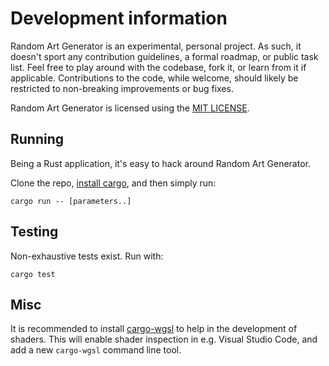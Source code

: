 # Development information

Random Art Generator is an experimental, personal project. As such, it doesn't sport any contribution guidelines, a formal roadmap, or public task list. Feel free to play around with the codebase, fork it, or learn from it if applicable. Contributions to the code, while welcome, should likely be restricted to non-breaking improvements or bug fixes.

Random Art Generator is licensed using the [MIT LICENSE](../LICENSE).

## Running

Being a Rust application, it's easy to hack around Random Art Generator.

Clone the repo, [install cargo](https://doc.rust-lang.org/cargo/getting-started/installation.html), and then simply run:

```shell
cargo run -- [parameters..]
```

## Testing

Non-exhaustive tests exist. Run with:

```shell
cargo test
```

## Misc

It is recommended to install [cargo-wgsl](https://github.com/PolyMeilex/cargo-wgsl) to help in the development of shaders. This will enable shader inspection in e.g. Visual Studio Code, and add a new `cargo-wgsl` command line tool.
